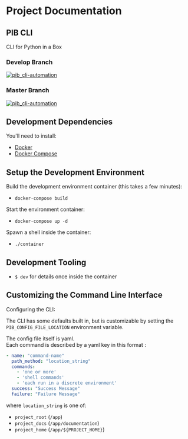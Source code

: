 # Project Documentation

## PIB CLI

CLI for Python in a Box

### Develop Branch
[![pib_cli-automation](https://github.com/niall-byrne/python-in-a-box-cli/workflows/pib_cli%20Automation/badge.svg?branch=develop)](https://github.com/niall-byrne/python-in-a-box-cli/actions)

### Master Branch
[![pib_cli-automation](https://github.com/niall-byrne/python-in-a-box-cli/workflows/pib_cli%20Automation/badge.svg?branch=master)](https://github.com/niall-byrne/python-in-a-box-cli/actions)

## Development Dependencies

You'll need to install:
 - [Docker](https://www.docker.com/) 
 - [Docker Compose](https://docs.docker.com/compose/install/)

## Setup the Development Environment

Build the development environment container (this takes a few minutes):
- `docker-compose build`

Start the environment container:
- `docker-compose up -d`

Spawn a shell inside the container:
- `./container`

## Development Tooling

- `$ dev` for details once inside the container

## Customizing the Command Line Interface

Configuring the CLI:

The CLI has some defaults built in, but is customizable by setting the `PIB_CONFIG_FILE_LOCATION` environment variable.

The config file itself is yaml.  
Each command is described by a yaml key in this format :
```yaml
- name: "command-name"
  path_method: "location_string"
  commands:
    - 'one or more'
    - 'shell commands'
    - 'each run in a discrete environment'
  success: "Success Message"
  failure: "Failure Message"
```

where `location_string` is one of:
- `project_root` (`/app`)
- `project_docs` (`/app/documentation`)
- `project_home` (`/app/${PROJECT_HOME}`)